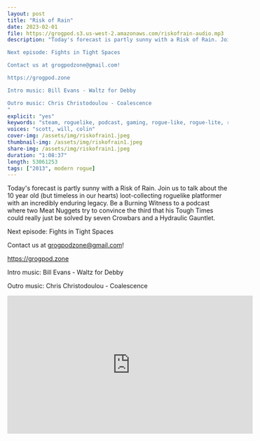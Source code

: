 ```yaml
---
layout: post
title: "Risk of Rain"
date: 2023-02-01
file: https://grogpod.s3.us-west-2.amazonaws.com/riskofrain-audio.mp3
description: "Today's forecast is partly sunny with a Risk of Rain. Join us to talk about the 10 year old (but timeless in our hearts) loot-collecting roguelike platformer with an incredibly enduring legacy. Be a Burning Witness to a podcast where two Meat Nuggets try to convince the third that his Tough Times could really just be solved by seven Crowbars and a Hydraulic Gauntlet.

Next episode: Fights in Tight Spaces

Contact us at grogpodzone@gmail.com!

https://grogpod.zone

Intro music: Bill Evans - Waltz for Debby

Outro music: Chris Christodoulou - Coalescence
"
explicit: "yes" 
keywords: "steam, roguelike, podcast, gaming, rogue-like, rogue-lite, roguelite"
voices: "scott, will, colin"
cover-img: /assets/img/riskofrain1.jpeg
thumbnail-img: /assets/img/riskofrain1.jpeg
share-img: /assets/img/riskofrain1.jpeg
duration: "1:08:37"
length: 53061253 
tags: ["2013", modern rogue]
---
```


Today's forecast is partly sunny with a Risk of Rain. Join us to talk about the 10 year old (but timeless in our hearts) loot-collecting roguelike platformer with an incredibly enduring legacy. Be a Burning Witness to a podcast where two Meat Nuggets try to convince the third that his Tough Times could really just be solved by seven Crowbars and a Hydraulic Gauntlet.

Next episode: Fights in Tight Spaces

Contact us at grogpodzone@gmail.com!

https://grogpod.zone

Intro music: Bill Evans - Waltz for Debby

Outro music: Chris Christodoulou - Coalescence

<div class="embed-responsive embed-responsive-16by9">
<iframe width="560" height="315" src="https://www.youtube.com/embed/QSw1On40ylA" title="YouTube video player" frameborder="0" allow="accelerometer; autoplay; clipboard-write; encrypted-media; gyroscope; picture-in-picture" allowfullscreen></iframe>
</div>

